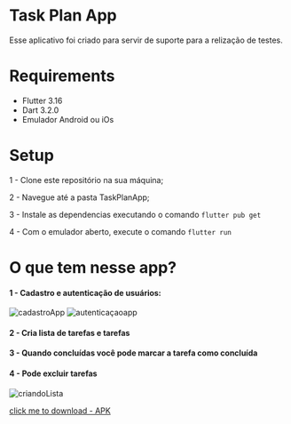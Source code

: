 # Task Plan App

Esse aplicativo foi criado para servir de suporte para a relização de testes.

# Requirements

- Flutter 3.16
- Dart  3.2.0
- Emulador Android ou iOs

# Setup


1 -  Clone este repositório na sua máquina;

2 -  Navegue até a pasta TaskPlanApp;

3 - Instale as dependencias executando o comando `flutter pub get`

4 - Com o emulador aberto, execute o comando `flutter run`


# O que tem nesse app? 

#### 1 - Cadastro e autenticação de usuários: 

![cadastroApp](https://github.com/thamyresmoraes/TaskPlanApp/assets/23202661/a570d5be-3de7-4a30-b14c-4ee2d405c760)
![autenticaçaoapp](https://github.com/thamyresmoraes/TaskPlanApp/assets/23202661/0fc4e449-4e7a-4582-a8f5-7e71b70dc16d)


#### 2 -  Cria lista de tarefas e tarefas
#### 3 - Quando concluídas você pode marcar a tarefa como concluída 
#### 4 - Pode excluir tarefas 

![criandoLista](https://github.com/thamyresmoraes/TaskPlanApp/assets/23202661/80d09c98-7a6e-4b93-9247-2000be9892d2)




[click me to download - APK](https://github.com/thamyresmoraes/TaskPlanApp/suites/18358739727/artifacts/1062789094)

 
